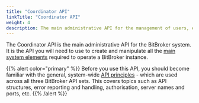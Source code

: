 ```yaml
---
title: "Coordinator API"
linkTitle: "Coordinator API"
weight: 4
description: The main administrative API for the management of users, entity types, connectors and policies
---
```


The Coordinator API is the main administrative API for the BitBroker system. It is the API you will need to use to create and manipulate all the [main system elements](/docs/concepts/) required to operate a BitBroker instance.

{{% alert color="primary" %}}
Before you use this API, you should become familiar with the general, system-wide [API principles](/docs/api-principles/) - which are used across all three BitBroker API sets. This covers topics such as API structures, error reporting and handling, authorisation, server names and ports, etc.
{{% /alert %}}
